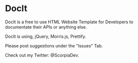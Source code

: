 # DocIt

DocIt is a free to use HTML Website Template for Developers to documentate their APIs or anything else.

DocIt is using, jQuery, Morris.js, Prettify.


Please post suggestions under the "Issues" Tab.

Check out my Twitter: @ScorpiaDev.
